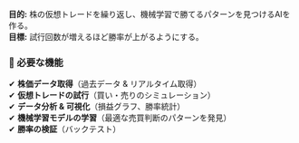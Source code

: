 
**目的:** 株の仮想トレードを繰り返し、機械学習で勝てるパターンを見つけるAIを作る。  
**目標:** 試行回数が増えるほど勝率が上がるようにする。

### 🌟 必要な機能
✔ **株価データ取得**（過去データ & リアルタイム取得）  
✔ **仮想トレードの試行**（買い・売りのシミュレーション）  
✔ **データ分析 & 可視化**（損益グラフ、勝率統計）  
✔ **機械学習モデルの学習**（最適な売買判断のパターンを発見）  
✔ **勝率の検証**（バックテスト）


